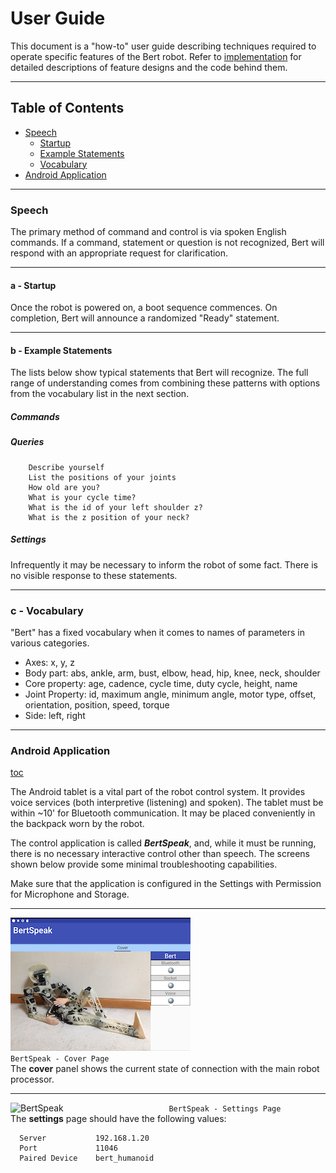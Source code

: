 # User Guide

This document is a "how-to" user guide describing techniques required to operate specific features of the Bert robot.
Refer to [implementation](http://github.com/chuckcoughlin/bert/tree/master/docs/implementation.md) for detailed descriptions of feature designs and the code behind them.

***************************************************************
## Table of Contents <a id="table-of-contents"></a>
  * [Speech](#speech)
    * [Startup](#startup)
    * [Example Statements](#example)
    * [Vocabulary](#vocabulary)
  * [Android Application](#android)

*********************************************************
### Speech <a id="speech"></a>
  The primary method of command and control is via spoken English commands. If a command, statement or question is not recognized,
  Bert will respond with an appropriate request for clarification.
*********************************************************
#### a - Startup <a id="startup"></a>
Once the robot is powered on, a boot sequence commences. On completion, Bert will announce a randomized "Ready" statement.
*********************************************************
#### b - Example Statements <a id="example"></a>
The lists below show typical statements that Bert will recognize.
The full range of understanding comes from combining these patterns with
options from the vocabulary list in the next section.
##### Commands

##### Queries
```
    Describe yourself
    List the positions of your joints
    How old are you?
    What is your cycle time?
    What is the id of your left shoulder z?
    What is the z position of your neck?
```
##### Settings
Infrequently it may be necessary to inform the robot of some fact.
There is no visible response to these statements.

*********************************************************
### c - Vocabulary <a id="vocabulary"></a>
"Bert" has a fixed vocabulary when it comes to names of parameters in
various categories.
  * Axes: x, y, z
  * Body part: abs, ankle, arm, bust, elbow, head, hip, knee, neck, shoulder
  * Core property: age, cadence, cycle time, duty cycle, height, name
  * Joint Property: id, maximum angle, minimum angle, motor type, offset,
     orientation, position, speed, torque
  * Side: left, right

*********************************************************
  ### Android Application <a id="android"></a>
  [toc](#table-of-contents)

The Android tablet is a vital part of the robot control system. It provides
voice services (both interpretive (listening) and spoken). The tablet must be
within ~10' for Bluetooth communication. It may be placed conveniently in the
backpack worn by the robot.

The control application is called ***BertSpeak***, and, while it must be running,
there is no necessary interactive control other than speech. The screens shown
below provide some minimal troubleshooting capabilities.

Make sure that the application is configured in the Settings with Permission for Microphone and Storage.

*********************************************************
  ![BertSpeak](/images/bertspeak_cover.png)
 ```                        BertSpeak - Cover Page ```</br>
  The **cover** panel shows the current state of connection with the main robot
  processor.   
  *********************************************************
   ![BertSpeak](/images/bertspeak_settings.png)
 ```                        BertSpeak - Settings Page ```</br>
    The **settings** page should have the following values:

  ```
    Server           192.168.1.20
    Port             11046
    Paired Device    bert_humanoid
  ```
